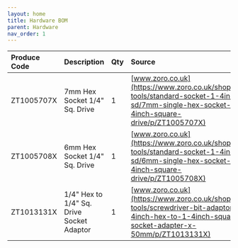 ```yaml
---
layout: home
title: Hardware BOM
parent: Hardware
nav_order: 1
---
```


| Produce Code       | Description          | Qty | Source              |
|:-------------------|:---------------------|:----|:--------------------|
| ZT1005707X | 7mm Hex Socket 1/4" Sq. Drive | 1 | [www.zoro.co.uk](https://www.zoro.co.uk/shop/hand-tools/standard-socket-1-4inch-sd/7mm-single-hex-socket-1-4inch-square-drive/p/ZT1005707X) |
| ZT1005708X | 6mm Hex Socket 1/4" Sq. Drive | 1 | [www.zoro.co.uk](https://www.zoro.co.uk/shop/hand-tools/standard-socket-1-4inch-sd/6mm-single-hex-socket-1-4inch-square-drive/p/ZT1005708X) |
| ZT1013131X | 1/4" Hex to 1/4" Sq. Drive Socket Adaptor | 1 | [www.zoro.co.uk](https://www.zoro.co.uk/shop/hand-tools/screwdriver-bit-adaptors/1-4inch-hex-to-1-4inch-square-dr-socket-adapter-x-50mm/p/ZT1013131X) |